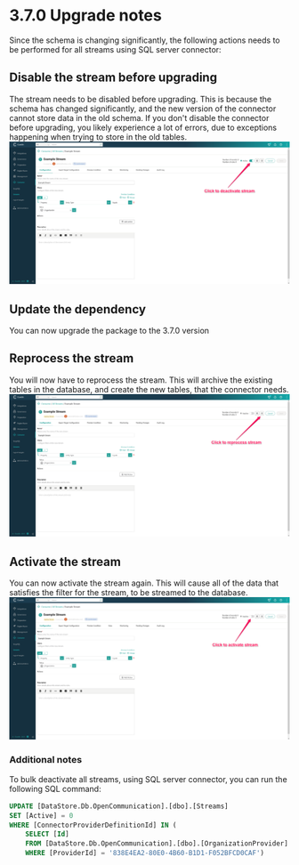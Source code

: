 # 3.7.0 Upgrade notes
Since the schema is changing significantly, the following actions needs to be 
performed for all streams using SQL server connector:

## Disable the stream before upgrading
The stream needs to be disabled before upgrading. This is because the schema
has changed significantly, and the new version of the connector cannot store
data in the old schema. If you don't disable the connector before upgrading,
you likely experience a lot of errors, due to exceptions happening when trying
to store in the old tables.
![Deactivate stream screenshot](./3.7.0-upgrade-images/Deactivate-stream-screenshot.png)

## Update the dependency
You can now upgrade the package to the 3.7.0 version

## Reprocess the stream
You will now have to reprocess the stream. This will archive the existing
tables in the database, and create the new tables, that the connector needs.
![Deactivate stream screenshot](./3.7.0-upgrade-images/Reprocess-stream-screenshot.png)

## Activate the stream
You can now activate the stream again. This will cause all of the data that
satisfies the filter for the stream, to be streamed to the database.
![Activate stream screenshot](./3.7.0-upgrade-images/Activate-stream-screenshot.png)


### Additional notes
To bulk deactivate all streams, using SQL server connector, you can run the
following SQL command:

```sql
UPDATE [DataStore.Db.OpenCommunication].[dbo].[Streams]
SET [Active] = 0
WHERE [ConnectorProviderDefinitionId] IN (
    SELECT [Id]	
    FROM [DataStore.Db.OpenCommunication].[dbo].[OrganizationProvider]
    WHERE [ProviderId] = '838E4EA2-80E0-4B60-B1D1-F052BFCD0CAF')
```